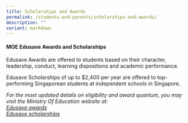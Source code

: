 ```yaml
---
title: Scholarships and Awards
permalink: /students-and-parents/scholarships-and-awards/
description: ""
variant: markdown
---
```

#### **MOE Edusave Awards and Scholarships**
Edusave Awards are offered to students based on their character, leadership, conduct, learning dispositions and academic performance.

Edusave Scholarships of up to $2,400 per year are offered to top-performing Singaporean students at independent schools in Singapore.

_For the most updated details on eligibility and award quantum, you may visit the Ministry Of Education website at:_<br>
_[Edusave awards](https://www.moe.gov.sg/financial-matters/awards-scholarships/edusave-awards)_ <br>
_[Edusave scholarships](https://www.moe.gov.sg/financial-matters/awards-scholarships/edusave-scholarships-independent)_